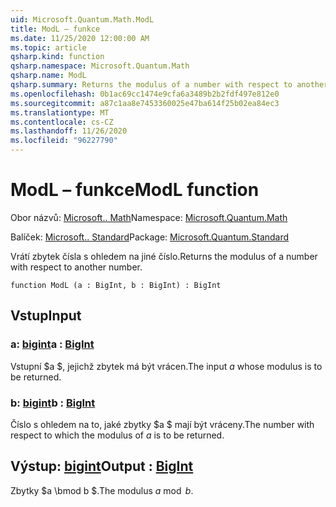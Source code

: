 ```yaml
---
uid: Microsoft.Quantum.Math.ModL
title: ModL – funkce
ms.date: 11/25/2020 12:00:00 AM
ms.topic: article
qsharp.kind: function
qsharp.namespace: Microsoft.Quantum.Math
qsharp.name: ModL
qsharp.summary: Returns the modulus of a number with respect to another number.
ms.openlocfilehash: 0b1ac69cc1474e9cfa6a3489b2b2fdf497e812e0
ms.sourcegitcommit: a87c1aa8e7453360025e47ba614f25b02ea84ec3
ms.translationtype: MT
ms.contentlocale: cs-CZ
ms.lasthandoff: 11/26/2020
ms.locfileid: "96227790"
---
```

# <a name="modl-function"></a><span data-ttu-id="e07af-102">ModL – funkce</span><span class="sxs-lookup"><span data-stu-id="e07af-102">ModL function</span></span>

<span data-ttu-id="e07af-103">Obor názvů: [Microsoft.. Math](xref:Microsoft.Quantum.Math)</span><span class="sxs-lookup"><span data-stu-id="e07af-103">Namespace: [Microsoft.Quantum.Math](xref:Microsoft.Quantum.Math)</span></span>

<span data-ttu-id="e07af-104">Balíček: [Microsoft.. Standard](https://nuget.org/packages/Microsoft.Quantum.Standard)</span><span class="sxs-lookup"><span data-stu-id="e07af-104">Package: [Microsoft.Quantum.Standard](https://nuget.org/packages/Microsoft.Quantum.Standard)</span></span>


<span data-ttu-id="e07af-105">Vrátí zbytek čísla s ohledem na jiné číslo.</span><span class="sxs-lookup"><span data-stu-id="e07af-105">Returns the modulus of a number with respect to another number.</span></span>

```qsharp
function ModL (a : BigInt, b : BigInt) : BigInt
```


## <a name="input"></a><span data-ttu-id="e07af-106">Vstup</span><span class="sxs-lookup"><span data-stu-id="e07af-106">Input</span></span>

### <a name="a--bigint"></a><span data-ttu-id="e07af-107">a: [bigint](xref:microsoft.quantum.lang-ref.bigint)</span><span class="sxs-lookup"><span data-stu-id="e07af-107">a : [BigInt](xref:microsoft.quantum.lang-ref.bigint)</span></span>

<span data-ttu-id="e07af-108">Vstupní $a $, jejichž zbytek má být vrácen.</span><span class="sxs-lookup"><span data-stu-id="e07af-108">The input $a$ whose modulus is to be returned.</span></span>


### <a name="b--bigint"></a><span data-ttu-id="e07af-109">b: [bigint](xref:microsoft.quantum.lang-ref.bigint)</span><span class="sxs-lookup"><span data-stu-id="e07af-109">b : [BigInt](xref:microsoft.quantum.lang-ref.bigint)</span></span>

<span data-ttu-id="e07af-110">Číslo s ohledem na to, jaké zbytky $a $ mají být vráceny.</span><span class="sxs-lookup"><span data-stu-id="e07af-110">The number with respect to which the modulus of $a$ is to be returned.</span></span>



## <a name="output--bigint"></a><span data-ttu-id="e07af-111">Výstup: [bigint](xref:microsoft.quantum.lang-ref.bigint)</span><span class="sxs-lookup"><span data-stu-id="e07af-111">Output : [BigInt](xref:microsoft.quantum.lang-ref.bigint)</span></span>

<span data-ttu-id="e07af-112">Zbytky $a \bmod b $.</span><span class="sxs-lookup"><span data-stu-id="e07af-112">The modulus $a \bmod b$.</span></span>